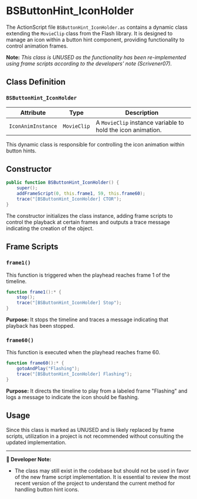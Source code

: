# BSButtonHint_IconHolder
The ActionScript file `BSButtonHint_IconHolder.as` contains a dynamic class extending the `MovieClip` class from the Flash library.
It is designed to manage an icon within a button hint component, providing functionality to control animation frames.

**Note:** _This class is UNUSED as the functionality has been re-implemented using frame scripts according to the developers’ note (Scrivener07)._


## Class Definition

### `BSButtonHint_IconHolder`

| Attribute         | Type       | Description                                           |
|-------------------|------------|-------------------------------------------------------|
| `IconAnimInstance`| `MovieClip`| A `MovieClip` instance variable to hold the icon animation.|

This dynamic class is responsible for controlling the icon animation within button hints.

## Constructor

```actionscript
public function BSButtonHint_IconHolder() {
    super();
    addFrameScript(0, this.frame1, 59, this.frame60);
    trace("[BSButtonHint_IconHolder] CTOR");
}
```

The constructor initializes the class instance, adding frame scripts to control the playback at certain frames and outputs a trace message indicating the creation of the object.

## Frame Scripts

### `frame1()`

This function is triggered when the playhead reaches frame 1 of the timeline.

```actionscript
function frame1():* {
    stop();
    trace("[BSButtonHint_IconHolder] Stop");
}
```

**Purpose:** It stops the timeline and traces a message indicating that playback has been stopped.

### `frame60()`

This function is executed when the playhead reaches frame 60.

```actionscript
function frame60():* {
    gotoAndPlay("Flashing");
    trace("[BSButtonHint_IconHolder] Flashing");
}
```

**Purpose:** It directs the timeline to play from a labeled frame "Flashing" and logs a message to indicate the icon should be flashing.

## Usage

Since this class is marked as UNUSED and is likely replaced by frame scripts, utilization in a project is not recommended without consulting the updated implementation.

---

**📝 Developer Note:**
- The class may still exist in the codebase but should not be used in favor of the new frame script implementation. It is essential to review the most recent version of the project to understand the current method for handling button hint icons.
